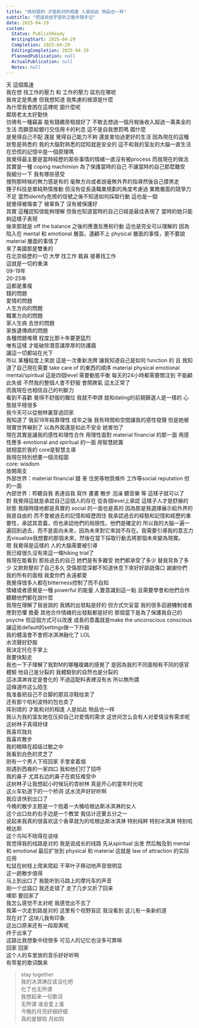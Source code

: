 ```yaml
---  
title: "挥别错的 才能和对的相逢 人是如此 物品也一样"  
subtitle: "把话说给宇宙听之散步随手记"  
date: 2025-04-29  
custom:  
  Status: PublishReady  
  WritingStart: 2025-04-29  
  Completion: 2025-04-29  
  EditingCompletion: 2025-04-29  
  PlannedPublication: null  
  ActualPublication: null  
  Notes: null  
---          
```

天 這個風速           
我在想 找工作的壓力 和 工作的壓力 區別在哪呢        
我肯定是焦慮 但我想知道 我焦慮的根源是什麼          
為什麼我會困在這裡呢 圖什麼呢          
鄰居老太太好勤快          
彷彿有一種竊喜 能有錢繳房租就好了 不敢去想過一個月稅後收入超過一萬美金的生活 而願意給銀行交信用卡的利息 這不是自我懲罰嗎 圖什麼          
是覺得自己不配 還是 覺得自己能力不夠 還是害怕過更好的生活 因為現在的這種狀態是熟悉的 我的大腦對熟悉的認知就是安全的 這不和我的室友的大腦一直生活在恐慌的記憶中是一個原理嗎           
我覺得最主要是當時經歷的那些事情的情緒一直沒有被process 而我現在的做法其實是一種 coping machimisn 為了保護當時的自己 不讓當時的自己那麼難受           
我細分一下 我有哪些感受          
搜狗那時候的無力感是有的 毫無方向或者說毫無外界的指導然後自己摸黑走        
錘子科技是單純熱情推動 但沒有從長遠職業規劃的角度考慮過 業務層面的競爭力不足 當然identify危險的信號之後不知道如何採取行動 這也是一個        
就覺得被傷害了 被辜負了 沒有被保護好        
其實 這種認知很能夠理解 但我也知道當時的自己已經是最佳表現了 當時的她只能夠這樣子表現        
後來那就是 off the balance 之後的應激反應和行動 這也是完全可以理解的 因為陷入在 mental 和 emotional 層面，還顧不上 physical 層面的事情，更不要說 material 層面的事情了        
來了美國那是雙重的          
在北京經歷的一切 大學 找工作 裁員 接著找工作        
這就是一切的重演        
09-19年        
20-25年        
這都是重複        
錢的問題        
愛情的問題        
人生方向的問題        
職業方向的問題        
家人生病 去世的問題        
家族遺傳病的問題        
各種問題堆積 程度比那十年要更猛烈        
唯有這樣 才能破除潛意識厚厚的防護牆        
讓這一切都站在光下          
所以 某種程度上來說 這是一次重新洗牌 讓我知道自己是如何 function 的 且 我知道了自己現在需要 take care of 的東西的順序 material physical emotional mental/spiritual 這是四個level 需要動態平衡 每天的24小時都需要關注到 不能顧此失彼 不然我的整個人會不舒服 會鬧脾氣 這太正常了          
而我現在也相信自己的判斷力        
看到不喜歡 覺得不舒服的職位 我就不申請 就和dating的前期篩選人是一樣的 心態就平穩很多          
我今天可以從樹林裏穿過回家          
我知道了 我前18年純靠理性 成年之後 我有時間和空間讓我的感性發聲 但是她被現實世界嚇到了 以為外面還是如此不安全 她害怕了          
現在其實是讓我的感性和理性合作 用理性面對 material financial 的那一面 用感性應多 emotional and spiritual 的一面 用智慧統籌        
就相當於我的 core是智慧主導        
我現在特別想畫一個流程圖        
core: wisdom        
放開兩支        
外部世界：material financial 錢 車 住房等物質條件 工作等social reputation 但的一面        
內部世界：聆聽自我 表達自我 寫作 畫畫 散步 泡澡 聽音樂 等 這樣子就可以了          
對 我覺得這就是承認自己這個人的存在 從各個level上承認 這樣子人才是舒展的狀態 我隨時隨地都是真實的 social 的一面也是真的 因為那是我選擇展示給外界的 我是自由的 而不會被過去的記憶和經歷困住 我承認過去的經驗和記憶和經歷的重要性，承認其意義，但也承認他們的局限性。他們是確定的 所以我的大腦一遍一遍回到過去，而不是面向未來，因為未來對它來說不存在。我需要引導我的意志力去visualize我想要的那個未來，然後在當下採取行動去將那個未來變為現實。          
嗯 我覺得是這樣的 人的大腦需要被引導          
我已經很久沒有來這一條hiking trial了          
我現在能看到 那些過去的自己 她們是有多難受 她們都承受了多少 替我背負了多少 又默默壓抑了自己多久 受傷那麼深都不知道休息下來好好舔舐傷口 謝謝你們 我的所有的面相 我愛你們 永遠都愛          
我覺得很多人都在bitterness控制了而不自知        
情緒或者感覺是一種 powerful 的能量 人要意識到這一點 且需要學會和他們合作 聽聽他們都在說什麼          
我現在理解了我爸說的 我媽的出發點是好的 但方式欠妥當 我的很多迴避機制或者應對恐懼 擔憂 其他合作情緒的出發點都是好的 那個當下是為了保護我自己的psyche 但這個方式可以改進 成長的意義就是make the unconscious conscious 讓這些default的settings做一下升級          
我的體溫會不會把冰淇淋融化了 LOL          
水流聲好舒服          
我決定托在手掌上          
我要快點走          
我也一下子理解了我對M的哪種複雜的感覺了 是因為我的不同面相有不同的感官體驗 他自己是分裂的 我體驗到的自然也是分裂的          
這冰淇淋肯定是會化的 不過這配料表裡沒有水 所以無所謂          
這條道咋这么陌生          
我准备把自己不合脚的那双凉鞋给卖了        
还有那个哈利波特的包也卖了          
挥别错的 才能和对的相逢 人是如此 物品也一样          
我认为我的室友她在压抑自己对爱情的需求 这世间怎么会有人对爱情没有需求呢          
这树林子真得好绿        
我喜欢独处        
我喜欢散步          
我的眼睛在超级过敏之中          
我看到白色的灵芝了          
刚有一个男人下班回家 手里拿着烟          
刚遇到西裔的一家四口 我和他们打了招呼           
我的鼻子 尤其右边的鼻子在疯狂难受中          
这树林子让我想起小时候玩的杏树林 真是开心的童年时光呢          
这火车轨道下的一个桥洞 这水流声好好听啊           
我应该快到出口了          
今晚的散步主题是一个抱着一大桶哈根达斯冰淇淋的女人        
这个出口处的右手边是一个教堂 我估计还要五分之一          
说起来我真的很喜欢这个香草就为的哈根达斯冰淇淋 特别纯粹 特别冰淇淋 特别哈根达斯          
这个鸟叫不晓得在说啥          
我觉得我的线路是对的 我是说成长的线路 先从spiritual 出发 然后触及到 mental 和 emotional 最后扩张到 physical 和 material 这就是 law of attraction 的实际应用          
松鼠在树枝上爬来爬起 干草叶子移动地声音很明显          
这一趟散步值得        
马上到出口了 我能听到马路上的摩托车的声音          
刚一个岔路口 我还走错了 走了几步又折了回来           
噢耶 要回家了          
我怎么感觉不太对呢 我感觉出不去了          
我第一次走到路是对的 这里有个视野盲区 我没看到 这儿有一条新的道           
现在对了 这块儿我有印象          
这出口原来还有一段距离呢          
终于出来了          
这路比我想象中绕很多 可见人的记忆也没多可靠嘛          
回家 回家          
这个人的车里放的音乐好好听啊        
有零星的歌词飘来           
> stay together           
我的冰淇淋应该没化吧        
化了也无所谓        
我想起来一句歌词          
> 无所谓 谁会爱上谁          
今晚的月亮好细好细        
真的是银钩 月如钩          
      
